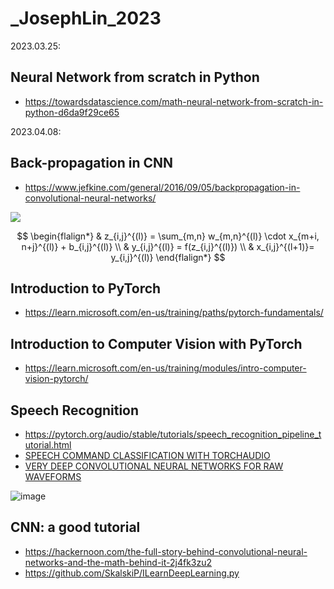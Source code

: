 # _JosephLin_2023

2023.03.25:
## Neural Network from scratch in Python

- https://towardsdatascience.com/math-neural-network-from-scratch-in-python-d6da9f29ce65

2023.04.08:
## Back-propagation in CNN
- https://www.jefkine.com/general/2016/09/05/backpropagation-in-convolutional-neural-networks/

![](https://www.jefkine.com/assets/images/conv.png)

$$
\begin{flalign*}
& z_{i,j}^{(l)} = \sum_{m,n} w_{m,n}^{(l)} \cdot x_{m+i, n+j}^{(l)} + b_{i,j}^{(l)} \\
& y_{i,j}^{(l)} = f(z_{i,j}^{(l)}) \\
& x_{i,j}^{(l+1)}= y_{i,j}^{(l)} 
\end{flalign*}
$$

## Introduction to PyTorch
- https://learn.microsoft.com/en-us/training/paths/pytorch-fundamentals/

## Introduction to Computer Vision with PyTorch
- https://learn.microsoft.com/en-us/training/modules/intro-computer-vision-pytorch/

## Speech Recognition
- https://pytorch.org/audio/stable/tutorials/speech_recognition_pipeline_tutorial.html
- [SPEECH COMMAND CLASSIFICATION WITH TORCHAUDIO](https://machinelearningleague.github.io/pytorch-tutorials/intermediate/speech_command_recognition_with_torchaudio.html)
- [VERY DEEP CONVOLUTIONAL NEURAL NETWORKS FOR RAW WAVEFORMS](https://arxiv.org/pdf/1610.00087.pdf)

![image](https://user-images.githubusercontent.com/6368761/232249205-bb44ecfb-d008-441e-b65f-1bcee2757aca.png)

## CNN: a good tutorial
- https://hackernoon.com/the-full-story-behind-convolutional-neural-networks-and-the-math-behind-it-2j4fk3zu2
- https://github.com/SkalskiP/ILearnDeepLearning.py

